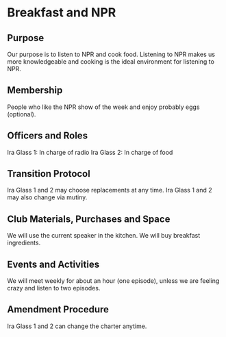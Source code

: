# Breakfast and NPR
## Purpose 
Our purpose is to listen to NPR and cook food. Listening to NPR makes us more knowledgeable and cooking is the ideal environment for listening to NPR.
## Membership 
People who like the NPR show of the week and enjoy probably eggs (optional).
## Officers and Roles
Ira Glass 1: In charge of radio
Ira Glass 2: In charge of food
## Transition Protocol
Ira Glass 1 and 2 may choose replacements at any time. Ira Glass 1 and 2 may also change via mutiny.
## Club Materials, Purchases and Space
We will use the current speaker in the kitchen. We will buy breakfast ingredients.
## Events and Activities
We will meet weekly for about an hour (one episode), unless we are feeling crazy and listen to two episodes.
## Amendment Procedure
Ira Glass 1 and 2 can change the charter anytime.
